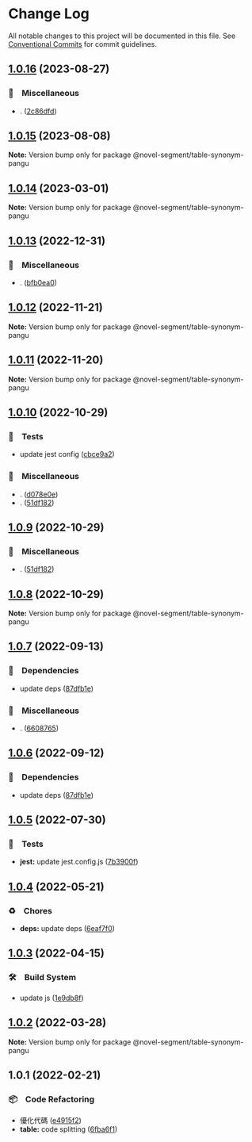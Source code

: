 # Change Log

All notable changes to this project will be documented in this file.
See [Conventional Commits](https://conventionalcommits.org) for commit guidelines.

## [1.0.16](https://github.com/bluelovers/ws-segment/compare/@novel-segment/table-synonym-pangu@1.0.15...@novel-segment/table-synonym-pangu@1.0.16) (2023-08-27)



### 🔖　Miscellaneous

* . ([2c86dfd](https://github.com/bluelovers/ws-segment/commit/2c86dfd6b17559ebd55eb2b73bdf96c6fb825a5d))



## [1.0.15](https://github.com/bluelovers/ws-segment/compare/@novel-segment/table-synonym-pangu@1.0.14...@novel-segment/table-synonym-pangu@1.0.15) (2023-08-08)

**Note:** Version bump only for package @novel-segment/table-synonym-pangu





## [1.0.14](https://github.com/bluelovers/ws-segment/compare/@novel-segment/table-synonym-pangu@1.0.13...@novel-segment/table-synonym-pangu@1.0.14) (2023-03-01)

**Note:** Version bump only for package @novel-segment/table-synonym-pangu





## [1.0.13](https://github.com/bluelovers/ws-segment/compare/@novel-segment/table-synonym-pangu@1.0.12...@novel-segment/table-synonym-pangu@1.0.13) (2022-12-31)



### 🔖　Miscellaneous

* . ([bfb0ea0](https://github.com/bluelovers/ws-segment/commit/bfb0ea03e19dab3229aad4f8c33be5ee7bae3b73))



## [1.0.12](https://github.com/bluelovers/ws-segment/compare/@novel-segment/table-synonym-pangu@1.0.11...@novel-segment/table-synonym-pangu@1.0.12) (2022-11-21)

**Note:** Version bump only for package @novel-segment/table-synonym-pangu





## [1.0.11](https://github.com/bluelovers/ws-segment/compare/@novel-segment/table-synonym-pangu@1.0.10...@novel-segment/table-synonym-pangu@1.0.11) (2022-11-20)

**Note:** Version bump only for package @novel-segment/table-synonym-pangu





## [1.0.10](https://github.com/bluelovers/ws-segment/compare/@novel-segment/table-synonym-pangu@1.0.7...@novel-segment/table-synonym-pangu@1.0.10) (2022-10-29)



### 🚨　Tests

* update jest config ([cbce9a2](https://github.com/bluelovers/ws-segment/commit/cbce9a2868e5a0a95fd8f026530c34c9f3930ba0))


### 🔖　Miscellaneous

* . ([d078e0e](https://github.com/bluelovers/ws-segment/commit/d078e0ec7e17cee79115db055e7b145d7b48f400))
* . ([51df182](https://github.com/bluelovers/ws-segment/commit/51df182715ea4b4242b4cf96fdebfabbe679b99c))



## [1.0.9](https://github.com/bluelovers/ws-segment/compare/@novel-segment/table-synonym-pangu@1.0.7...@novel-segment/table-synonym-pangu@1.0.9) (2022-10-29)



### 🔖　Miscellaneous

* . ([51df182](https://github.com/bluelovers/ws-segment/commit/51df182715ea4b4242b4cf96fdebfabbe679b99c))



## [1.0.8](https://github.com/bluelovers/ws-segment/compare/@novel-segment/table-synonym-pangu@1.0.7...@novel-segment/table-synonym-pangu@1.0.8) (2022-10-29)

**Note:** Version bump only for package @novel-segment/table-synonym-pangu





## [1.0.7](https://github.com/bluelovers/ws-segment/compare/@novel-segment/table-synonym-pangu@1.0.5...@novel-segment/table-synonym-pangu@1.0.7) (2022-09-13)



### 📌　Dependencies

* update deps ([87dfb1e](https://github.com/bluelovers/ws-segment/commit/87dfb1e8c4e0ef55b975639bc94e113442cb1af7))


### 🔖　Miscellaneous

* . ([6608765](https://github.com/bluelovers/ws-segment/commit/66087652b3679f0833cc54051ba4889f8f909383))



## [1.0.6](https://github.com/bluelovers/ws-segment/compare/@novel-segment/table-synonym-pangu@1.0.5...@novel-segment/table-synonym-pangu@1.0.6) (2022-09-12)



### 📌　Dependencies

* update deps ([87dfb1e](https://github.com/bluelovers/ws-segment/commit/87dfb1e8c4e0ef55b975639bc94e113442cb1af7))



## [1.0.5](https://github.com/bluelovers/ws-segment/compare/@novel-segment/table-synonym-pangu@1.0.4...@novel-segment/table-synonym-pangu@1.0.5) (2022-07-30)


### 🚨　Tests

* **jest:** update jest.config.js ([7b3900f](https://github.com/bluelovers/ws-segment/commit/7b3900fd6b638fb8774b306b6435b8082b5a275b))





## [1.0.4](https://github.com/bluelovers/ws-segment/compare/@novel-segment/table-synonym-pangu@1.0.3...@novel-segment/table-synonym-pangu@1.0.4) (2022-05-21)


### ♻️　Chores

* **deps:** update deps ([6eaf7f0](https://github.com/bluelovers/ws-segment/commit/6eaf7f0fb6e8d803b5eb8dbb3e2cd7a1d6b19f52))





## [1.0.3](https://github.com/bluelovers/ws-segment/compare/@novel-segment/table-synonym-pangu@1.0.2...@novel-segment/table-synonym-pangu@1.0.3) (2022-04-15)


### 🛠　Build System

* update js ([1e9db8f](https://github.com/bluelovers/ws-segment/commit/1e9db8f6a717a2ef40dec86b22e729dafc2ed8d7))





## [1.0.2](https://github.com/bluelovers/ws-segment/compare/@novel-segment/table-synonym-pangu@1.0.1...@novel-segment/table-synonym-pangu@1.0.2) (2022-03-28)

**Note:** Version bump only for package @novel-segment/table-synonym-pangu





## 1.0.1 (2022-02-21)


### 📦　Code Refactoring

* 優化代碼 ([e4915f2](https://github.com/bluelovers/ws-segment/commit/e4915f24e4da16b752c91224b4457eda63fc4bb2))
* **table:** code splitting ([6fba6f1](https://github.com/bluelovers/ws-segment/commit/6fba6f13dcb75dc2f57c0c905740d487ee38884a))
